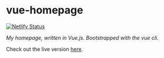 # vue-homepage

[![Netlify Status](https://api.netlify.com/api/v1/badges/02130215-d448-4fc9-8891-951ae3998614/deploy-status)](https://app.netlify.com/sites/vue-homepage/deploys)

_My homepage, written in Vue.js. Bootstrapped with the vue cli._

Check out the live version [here](https://toben.dev/).
